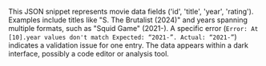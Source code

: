 This JSON snippet represents movie data fields ('id', 'title', 'year', 'rating'). Examples include titles like "S. The Brutalist (2024)" and years spanning multiple formats, such as "Squid Game" (2021-). A specific error (`Error: At [10].year values don't match Expected: “2021-”. Actual: “2021-”`) indicates a validation issue for one entry. The data appears within a dark interface, possibly a code editor or analysis tool.